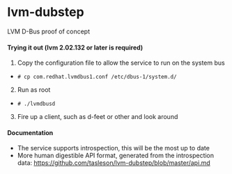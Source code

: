 lvm-dubstep
===========

LVM D-Bus proof of concept


#### Trying it out (lvm 2.02.132 or later is required)
1. Copy the configuration file to allow the service to run on the system bus
  * `# cp com.redhat.lvmdbus1.conf /etc/dbus-1/system.d/`
2. Run as root
  * `# ./lvmdbusd`
3. Fire up a client, such as d-feet or other and look around

#### Documentation
* The service supports introspection, this will be the most up to date
* More human digestible API format, generated from the introspection data: https://github.com/tasleson/lvm-dubstep/blob/master/api.md
